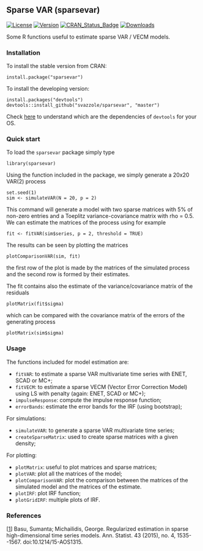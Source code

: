 ## Sparse VAR (sparsevar)
[![License](http://img.shields.io/badge/license-GPL%20%28%3E=%202%29-brightgreen.svg?style=flat)](http://www.gnu.org/licenses/gpl-2.0.html)
[![Version](https://img.shields.io/badge/version-0.0.9-oran.svg)](https://github.com/svazzole/sparsevar)
[![CRAN_Status_Badge](http://www.r-pkg.org/badges/version/sparsevar)](https://cran.r-project.org/package=sparsevar)
[![Downloads](http://cranlogs.r-pkg.org/badges/sparsevar)](https://cran.r-project.org/package=sparsevar)

Some R functions useful to estimate sparse VAR / VECM models.

### Installation

To install the stable version from CRAN:
```{r}
install.package("sparsevar")
```

To install the developing version:
```{r}
install.packages("devtools")
devtools::install_github("svazzole/sparsevar", "master")
```
Check [here](https://www.rstudio.com/products/rpackages/devtools/) to understand which are the dependencies of `devtools` for your OS.

### Quick start

To load the `sparsevar` package simply type
```{r}
library(sparsevar)
```

Using the function included in the package, we simply generate a 20x20 VAR(2) process
```{r}
set.seed(1)
sim <- simulateVAR(N = 20, p = 2)
```
This command will generate a model with two sparse matrices with 5% of non-zero entries and a Toeplitz variance-covariance matrix with rho = 0.5.
We can estimate the matrices of the process using for example
```{r}
fit <- fitVAR(sim$series, p = 2, threshold = TRUE)
```

The results can be seen by plotting the matrices
```{r}
plotComparisonVAR(sim, fit)
```
the first row of the plot is made by the matrices of the simulated process and the second row is formed by their estimates.

The fit contains also the estimate of the variance/covariance matrix of the residuals
```{r}
plotMatrix(fit$sigma)
```

which can be compared with the covariance matrix of the errors of the generating process
```{r}
plotMatrix(sim$sigma)
```

### Usage

The functions included for model estimation are:

- `fitVAR`: to estimate a sparse VAR multivariate time series with ENET, SCAD or MC+;
- `fitVECM`: to estimate a sparse VECM (Vector Error Correction Model) using LS with penalty (again: ENET, SCAD or MC+);
- `impulseResponse`: compute the impulse response function;
- `errorBands`: estimate the error bands for the IRF (using bootstrap);

For simulations:

- `simulateVAR`: to generate a sparse VAR multivariate time series;
- `createSparseMatrix`: used to create sparse matrices with a given density;

For plotting:

- `plotMatrix`: useful to plot matrices and sparse matrices;
- `plotVAR`: plot all the matrices of the model;
- `plotComparisonVAR`: plot the comparison between the matrices of the simulated model and the matrices of the estimate.
- `plotIRF`: plot IRF function;
- `plotGridIRF`: multiple plots of IRF.

### References
[[1](http://projecteuclid.org/euclid.aos/1434546214)] Basu, Sumanta; Michailidis, George. Regularized estimation in sparse high-dimensional time series models. Ann. Statist. 43 (2015), no. 4, 1535--1567. doi:10.1214/15-AOS1315.
